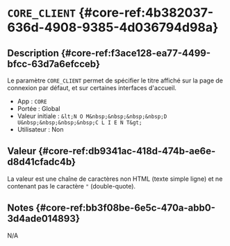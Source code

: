 # `CORE_CLIENT` {#core-ref:4b382037-636d-4908-9385-4d036794d98a}

## Description {#core-ref:f3ace128-ea77-4499-bfcc-63d7a6efcceb}

Le paramètre `CORE_CLIENT` permet de spécifier le titre affiché sur la page de
connexion par défaut, et sur certaines interfaces d'accueil.

*   App : `CORE`
*   Portée : Global
*   Valeur initiale : `&lt;N O M&nbsp;&nbsp;&nbsp;&nbsp;D U&nbsp;&nbsp;&nbsp;&nbsp;C L I E N T&gt;`
*   Utilisateur : Non

## Valeur {#core-ref:db9341ac-418d-474b-ae6e-d8d41cfadc4b}

La valeur est une chaîne de caractères non HTML (texte simple ligne) et ne
contenant pas le caractère `"` (double-quote).

## Notes {#core-ref:bb3f08be-6e5c-470a-abb0-3d4ade014893}

N/A

<!-- links -->
